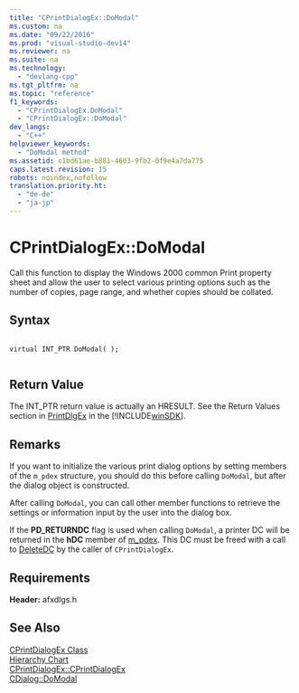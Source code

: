 ```yaml
---
title: "CPrintDialogEx::DoModal"
ms.custom: na
ms.date: "09/22/2016"
ms.prod: "visual-studio-dev14"
ms.reviewer: na
ms.suite: na
ms.technology: 
  - "devlang-cpp"
ms.tgt_pltfrm: na
ms.topic: "reference"
f1_keywords: 
  - "CPrintDialogEx.DoModal"
  - "CPrintDialogEx::DoModal"
dev_langs: 
  - "C++"
helpviewer_keywords: 
  - "DoModal method"
ms.assetid: c1bd61ae-b881-4603-9fb2-0f9e4a7da775
caps.latest.revision: 15
robots: noindex,nofollow
translation.priority.ht: 
  - "de-de"
  - "ja-jp"
---
```

# CPrintDialogEx::DoModal
Call this function to display the Windows 2000 common Print property sheet and allow the user to select various printing options such as the number of copies, page range, and whether copies should be collated.  
  
## Syntax  
  
```  
  
virtual INT_PTR DoModal( );  
  
```  
  
## Return Value  
 The INT_PTR return value is actually an HRESULT. See the Return Values section in [PrintDlgEx](http://msdn.microsoft.com/library/windows/desktop/ms646942) in the [!INCLUDE[winSDK](../vs140/includes/winsdk_md.md)].  
  
## Remarks  
 If you want to initialize the various print dialog options by setting members of the `m_pdex` structure, you should do this before calling `DoModal`, but after the dialog object is constructed.  
  
 After calling `DoModal`, you can call other member functions to retrieve the settings or information input by the user into the dialog box.  
  
 If the **PD_RETURNDC** flag is used when calling `DoModal`, a printer DC will be returned in the **hDC** member of [m_pdex](../vs140/cprintdialogex--m_pdex.md). This DC must be freed with a call to [DeleteDC](http://msdn.microsoft.com/library/windows/desktop/dd183533) by the caller of `CPrintDialogEx`.  
  
## Requirements  
 **Header:** afxdlgs.h  
  
## See Also  
 [CPrintDialogEx Class](../vs140/cprintdialogex-class.md)   
 [Hierarchy Chart](../vs140/hierarchy-chart.md)   
 [CPrintDialogEx::CPrintDialogEx](../vs140/cprintdialogex--cprintdialogex.md)   
 [CDialog::DoModal](../vs140/cdialog--domodal.md)